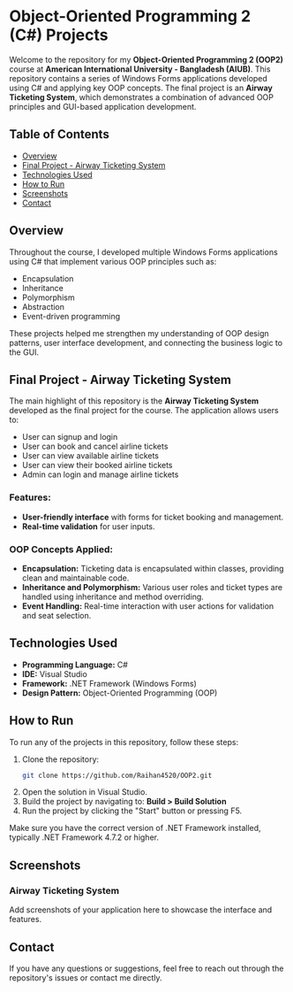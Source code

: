 # Object-Oriented Programming 2 (C#) Projects

Welcome to the repository for my **Object-Oriented Programming 2 (OOP2)** course at **American International University - Bangladesh (AIUB)**. This repository contains a series of Windows Forms applications developed using C# and applying key OOP concepts. The final project is an **Airway Ticketing System**, which demonstrates a combination of advanced OOP principles and GUI-based application development.

## Table of Contents
- [Overview](#overview)
- [Final Project - Airway Ticketing System](#final-project---airway-ticketing-system)
- [Technologies Used](#technologies-used)
- [How to Run](#how-to-run)
- [Screenshots](#screenshots)
- [Contact](#contact)

## Overview

Throughout the course, I developed multiple Windows Forms applications using C# that implement various OOP principles such as:

- Encapsulation
- Inheritance
- Polymorphism
- Abstraction
- Event-driven programming

These projects helped me strengthen my understanding of OOP design patterns, user interface development, and connecting the business logic to the GUI.

## Final Project - Airway Ticketing System

The main highlight of this repository is the **Airway Ticketing System** developed as the final project for the course. The application allows users to:

- User can signup and login
- User can book and cancel airline tickets
- User can view available airline tickets
- User can view their booked airline tickets
- Admin can login and manage airline tickets

### Features:
- **User-friendly interface** with forms for ticket booking and management.
- **Real-time validation** for user inputs.

### OOP Concepts Applied:
- **Encapsulation:** Ticketing data is encapsulated within classes, providing clean and maintainable code.
- **Inheritance and Polymorphism:** Various user roles and ticket types are handled using inheritance and method overriding.
- **Event Handling:** Real-time interaction with user actions for validation and seat selection.

## Technologies Used

- **Programming Language:** C#
- **IDE:** Visual Studio
- **Framework:** .NET Framework (Windows Forms)
- **Design Pattern:** Object-Oriented Programming (OOP)

## How to Run

To run any of the projects in this repository, follow these steps:

1. Clone the repository:
   ```bash
   git clone https://github.com/Raihan4520/OOP2.git
2. Open the solution in Visual Studio.
3. Build the project by navigating to: **Build > Build Solution**
4. Run the project by clicking the "Start" button or pressing F5.

Make sure you have the correct version of .NET Framework installed, typically .NET Framework 4.7.2 or higher.

## Screenshots

### Airway Ticketing System
Add screenshots of your application here to showcase the interface and features.

## Contact

If you have any questions or suggestions, feel free to reach out through the repository's issues or contact me directly.
